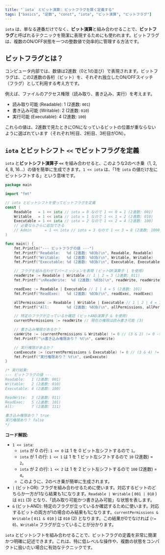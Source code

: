 ```yaml
---
title: "`iota` とビット演算: ビットフラグを賢く定義する"
tags: ["basics", "定数", "const", "iota", "ビット演算", "ビットフラグ"]
---
```


`iota` は、単なる連番だけでなく、**ビット演算**と組み合わせることで、**ビットフラグ**と呼ばれるテクニックを簡潔に表現するためにも使われます。ビットフラグは、複数のON/OFF状態を一つの整数値で効率的に管理する方法です。

## ビットフラグとは？

コンピュータ内部では、数値は2進数（0と1の並び）で表現されます。ビットフラグは、この2進数の各桁（ビット）を、それぞれ独立したON/OFFスイッチ（フラグ）として利用する考え方です。

例えば、ファイルのアクセス権限（読み取り、書き込み、実行）を考えます。

*   読み取り可能 (Readable): 1 (2進数: `001`)
*   書き込み可能 (Writable): 2 (2進数: `010`)
*   実行可能 (Executable): 4 (2進数: `100`)

これらの値は、2進数で見たときにONになっているビットの位置が重ならないように選ばれています（それぞれ1桁目、2桁目、3桁目がON）。

## `iota` とビットシフト `<<` でビットフラグを定義

`iota` と**ビットシフト演算子 `<<`** を組み合わせると、このような2のべき乗（1, 2, 4, 8, 16...）の値を簡単に生成できます。`1 << iota` は、「1を `iota` の値だけ左にビットシフトする」という意味です。

```go title="iota とビットシフトでビットフラグ定義"
package main

import "fmt"

// iota とビットシフトを使ってビットフラグを定義
const (
	Readable   = 1 << iota // iota = 0 なので 1 << 0 = 1 (2進数: 001)
	Writable   = 1 << iota // iota = 1 なので 1 << 1 = 2 (2進数: 010)
	Executable = 1 << iota // iota = 2 なので 1 << 2 = 4 (2進数: 100)
	// 必要ならさらに追加できる
	// Admin      = 1 << iota // iota = 3 なので 1 << 3 = 8 (2進数: 1000)
)

func main() {
	fmt.Println("--- ビットフラグの値 ---")
	fmt.Printf("Readable:   %d (2進数: %03b)\n", Readable, Readable)
	fmt.Printf("Writable:   %d (2進数: %03b)\n", Writable, Writable)
	fmt.Printf("Executable: %d (2進数: %03b)\n", Executable, Executable)

	// フラグを組み合わせてパーミッションを表現 (ビットOR演算子 | を使用)
	readWrite := Readable | Writable // 1 | 2 = 3 (2進数: 011)
	fmt.Printf("\nReadWrite:  %d (2進数: %03b)\n", readWrite, readWrite)

	readExec := Readable | Executable // 1 | 4 = 5 (2進数: 101)
	fmt.Printf("ReadExec:   %d (2進数: %03b)\n", readExec, readExec)

	allPermissions := Readable | Writable | Executable // 1 | 2 | 4 = 7 (2進数: 111)
	fmt.Printf("All:        %d (2進数: %03b)\n", allPermissions, allPermissions)

	// 特定のフラグが立っているか確認 (ビットAND演算子 & を使用)
	currentPermissions := readWrite // 現在の権限は読み書き可能 (3)

	// 書き込み権限があるか？
	canWrite := (currentPermissions & Writable) != 0 // (3 & 2) != 0 -> (2 != 0) -> true
	fmt.Printf("\n書き込み権限あり？ %t\n", canWrite)

	// 実行権限があるか？
	canExecute := (currentPermissions & Executable) != 0 // (3 & 4) != 0 -> (0 != 0) -> false
	fmt.Printf("実行権限あり？ %t\n", canExecute)
}

/* 実行結果:
--- ビットフラグの値 ---
Readable:   1 (2進数: 001)
Writable:   2 (2進数: 010)
Executable: 4 (2進数: 100)

ReadWrite:  3 (2進数: 011)
ReadExec:   5 (2進数: 101)
All:        7 (2進数: 111)

書き込み権限あり？ true
実行権限あり？ false
*/
```

**コード解説:**

*   `1 << iota`:
    *   `iota` が 0 の行: `1 << 0` は 1 を 0 ビット左シフトするので `1`。
    *   `iota` が 1 の行: `1 << 1` は 1 を 1 ビット左シフトするので `10` (2進数) = `2`。
    *   `iota` が 2 の行: `1 << 2` は 1 を 2 ビット左シフトするので `100` (2進数) = `4`。
    *   このように、2のべき乗が簡単に生成されます。
*   `|` (ビットOR): フラグを組み合わせるために使います。対応するビットのどちらか一方が1なら結果も1になります。`Readable | Writable` ( `001 | 010` ) は `011` (3) となり、「読み取り可能かつ書き込み可能」な状態を表します。
*   `&` (ビットAND): 特定のフラグが立っているか確認するために使います。対応するビットの両方が1の場合のみ結果も1になります。`currentPermissions & Writable` ( `011 & 010` ) は `010` (2) となります。この結果が0でなければ (`!= 0`)、`Writable` フラグが立っていることが分かります。

`iota` とビットシフトを組み合わせることで、ビットフラグの定義を非常に簡潔かつ明確に記述できます。これは、特に低レベルな操作や、複数の状態をコンパクトに扱いたい場合に有効なテクニックです。